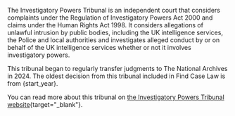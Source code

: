 The Investigatory Powers Tribunal is an independent court that considers complaints under the Regulation of Investigatory Powers Act 2000 and claims under the Human Rights Act 1998. It considers allegations of unlawful intrusion by public bodies, including the UK intelligence services, the Police and local authorities and investigates alleged conduct by or on behalf of the UK intelligence services whether or not it involves investigatory powers.

This tribunal began to regularly transfer judgments to The National Archives in 2024. The oldest decision from this tribunal included in Find Case Law is from {start_year}.

You can read more about this tribunal on [the Investigatory Powers Tribunal website](https://investigatorypowerstribunal.org.uk/about-the-tribunal/){target="\_blank"}.
